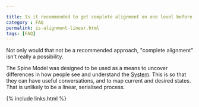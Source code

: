 ```yaml
---

title: Is it recommended to get complete alignment on one level before moving to the next?
category : FAQ
permalink: is-alignment-linear.html
tags: [FAQ]
---
```


Not only would that not be a recommended approach, "complete alignment" isn't really a possibility.

The Spine Model was designed to be used as a means to uncover differences in how people see and understand the [System](what-is-a-system). This is so that they can have useful conversations, and to map current and desired states. That is unlikely to be a linear, serialised process.

{% include links.html %}
